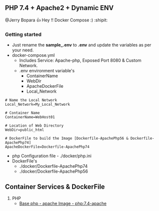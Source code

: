 ## PHP 7.4 + Apache2 + Dynamic ENV

@Jerry Bopara :+1: Hey !! Docker Compose :) :shipit:

<!--lint disable awesome-toc-->
### Getting started

- Just rename the **sample_.env** to **.env** and update the variables as per your need.
- docker-compose.yml 
   - Includes Service: Apache-php, Exposed Port 8080 & Custom Network.
   - .env environment variable's
      - ContainerName 
      - WebDir 
      - ApacheDockerFile
      - Local_Network
```
# Name the Local Network 
Local_Network=My_Local_Network

# Container Name
ContainerName=WebHost01

# Location of Web Directory 
WebDir=public_html

# DockerFile to build the Image [Dockerfile-ApachePhp56 & Dockerfile-ApachePhp74]
ApacheDockerFile=Dockerfile-ApachePhp74
```

- php Configuration file - ./docker/php.ini 
- DockerFile's 
   - ./docker/Dockerfile-ApachePhp74
   - ./docker/Dockerfile-ApachePhp56 

## Container Services & DockerFile 
 1. PHP 
    - [Base php - apache Image - php:7.4-apache](https://hub.docker.com/_/php)
